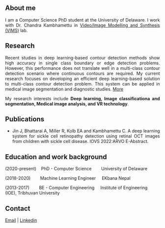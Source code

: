 ## About me
<p style="text-align: justify;">
I am a Computer Science PhD student at the University of Delaware. I work with Dr. Chandra Kambhamettu in <a href="http://bigdatavision.org/">Video/Image Modelling and Synthesis (VIMS)</a> lab.
</p>

## Research
<p style="text-align: justify;">
Recent studies in deep learning-based contour detection methods show high accuracy in single class boundary or edge detection problems. However, this performance does not translate well in a multi-class contour detection scenario where continuous contours are required. My current research focuses on developing an efficient deep learning-based solution to multi-class contour detection problem. This system can be applied in medical image segmentation and diagnostic studies. <a href="http://bigdatavision.org/octimg/">More</a>
</p>
<p style="text-align: justify;">
My research interests include <b> Deep learning, Image classificationa and segmentation, Medical image analysis, and VR technology</b>.
</p>

## Publications

<ul style="text-align: justify;">
<li>Jin J, Bhattarai A, Miller R, Kolb EA and Kambhamettu C. A deep learning system for sickle cell retinopathy detection using retinal OCT images from children with sickle cell disease. IOVS 2022:ARVO E-Abstract. </li>
</ul>

## Education and work background
(2020-present)&nbsp;&nbsp;&nbsp; PhD - Computer Science&nbsp;&nbsp;&nbsp;&nbsp;&nbsp;&nbsp;&nbsp;&nbsp;University of Delaware

(2018-2020)&nbsp;&nbsp;&nbsp;&nbsp;&nbsp;&nbsp;&nbsp;&nbsp;Machine Learning Engineer&nbsp;&nbsp;&nbsp;&nbsp;&nbsp;EKbana Nepal

(2013-2017)&nbsp;&nbsp;&nbsp;&nbsp;&nbsp;&nbsp;&nbsp;&nbsp;BE - Computer Engineering&nbsp;&nbsp;&nbsp;&nbsp;&nbsp;Institute of Engineering (IOE), Tribhuvan University

## Contact 

[Email](ashutab@udel.edu) | [Linkedin](https://www.linkedin.com/in/ashuta-bhattarai-63579723/)
